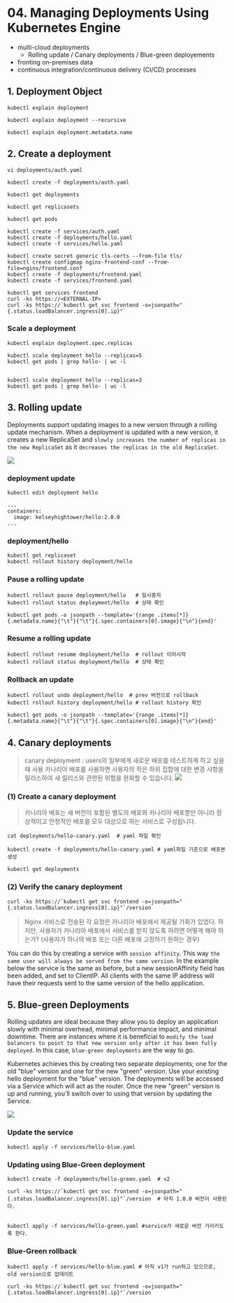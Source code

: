 # 04. Managing Deployments Using Kubernetes Engine
- multi-cloud deployments
    - Rolling update / Canary deployments / Blue-green deployements
- fronting on-premises data
- continuous integration/continuous delivery (CI/CD) processes

## **1. Deployment Object**
```shell
kubectl explain deployment

kubectl explain deployment --recursive

kubectl explain deployment.metadata.name
```
## **2. Create a deployment**
```shell
vi deployments/auth.yaml

kubectl create -f deployments/auth.yaml

kubectl get deployments

kubectl get replicasets

kubectl get pods

kubectl create -f services/auth.yaml
kubectl create -f deployments/hello.yaml
kubectl create -f services/hello.yaml

kubectl create secret generic tls-certs --from-file tls/
kubectl create configmap nginx-frontend-conf --from-file=nginx/frontend.conf
kubectl create -f deployments/frontend.yaml
kubectl create -f services/frontend.yaml

kubectl get services frontend
curl -ks https://<EXTERNAL-IP>
curl -ks https://`kubectl get svc frontend -o=jsonpath="{.status.loadBalancer.ingress[0].ip}"`
```
### Scale a deployment
```shell
kubectl explain deployment.spec.replicas 

kubectl scale deployment hello --replicas=5
kubectl get pods | grep hello- | wc -l


kubectl scale deployment hello --replicas=3
kubectl get pods | grep hello- | wc -l
```
##  **3. Rolling update**
Deployments support updating images to a new version through a rolling update mechanism. When a deployment is updated with a new version, it creates a new ReplicaSet and `slowly increases the number of replicas in the new ReplicaSet` as it `decreases the replicas in the old ReplicaSet`.

![](rolling_update.png)

### deployment update
```shell
kubectl edit deployment hello

...
containers:
  image: kelseyhightower/hello:2.0.0
...
```

### deployment/hello
```shell
kubectl get replicaset
kubectl rollout history deployment/hello
```

### Pause a rolling  update
```shell
kubectl rollout pause deployment/hello   # 일시중지
kubectl rollout status deployment/hello  # 상태 확인

kubectl get pods -o jsonpath --template='{range .items[*]}{.metadata.name}{"\t"}{"\t"}{.spec.containers[0].image}{"\n"}{end}'
```

### Resume a rolling update
```shell
kubectl rollout resume deployment/hello  # rollout 이어시작
kubectl rollout status deployment/hello  # 상태 확인
```

### Rollback an update
```shell
kubectl rollout undo deployment/hello  # prev 버전으로 rollback
kubectl rollout history deployment/hello # rollout history 확인

kubectl get pods -o jsonpath --template='{range .items[*]}{.metadata.name}{"\t"}{"\t"}{.spec.containers[0].image}{"\n"}{end}'
```

## **4. Canary deployments**
> canary deployment : users의 일부에게 새로운 배포를 테스트하게 하고 싶을 때 사용
> 카나리아 배포를 사용하면 사용자의 작은 하위 집합에 대한 변경 사항을 릴리스하여 새 릴리스와 관련된 위험을 완화할 수 있습니다.
![](canary_deployment.png)

### (1) Create a canary deployment
> 카나리아 배포는 새 버전이 포함된 별도의 배포와 카나리아 배포뿐만 아니라 정상적이고 안정적인 배포를 모두 대상으로 하는 서비스로 구성됩니다.

```shell
cat deployments/hello-canary.yaml  # yaml 파일 확인

kubectl create -f deployments/hello-canary.yaml # yaml파일 기준으로 배포본 생성

kubectl get deployments
```

### (2) Verify the canary deployment

```shell
curl -ks https://`kubectl get svc frontend -o=jsonpath="{.status.loadBalancer.ingress[0].ip}"`/version
```

> Nginx 서비스로 전송된 각 요청은 카나리아 배포에서 제공될 기회가 있었다. 하지만, 사용자가 카나리아 배포에서 서비스를 받지 않도록 하려면 어떻게 해야 하는가? (사용자가 하나의 배포 또는 다른 배포에 고정하기 원하는 경우)

You can do this by creating a service with `session affinity`. This way `the same user will always be served from the same version`. In the example below the service is the same as before, but a new sessionAffinity field has been added, and set to ClientIP. All clients with the same IP address will have their requests sent to the same version of the hello application.

## **5. Blue-green Deployments**
Rolling updates are ideal because they allow you to deploy an application slowly with minimal overhead, minimal performance impact, and minimal downtime. There are instances where it is beneficial to `modify the load balancers to point to that new version only after it has been fully deployed`. In this case, `blue-green deployments` are the way to go.

Kubernetes achieves this by creating two separate deployments; one for the old "blue" version and one for the new "green" version. Use your existing hello deployment for the "blue" version. The deployments will be accessed via a Service which will act as the router. Once the new "green" version is up and running, you'll switch over to using that version by updating the Service.

![](blue_green_deployment.png)

### Update the service
```shell
kubectl apply -f services/hello-blue.yaml
```
### Updating using Blue-Green deployment
```shell
kubectl create -f deployments/hello-green.yaml  # v2

curl -ks https://`kubectl get svc frontend -o=jsonpath="{.status.loadBalancer.ingress[0].ip}"`/version  # 아직 1.0.0 버전이 사용된다.


kubectl apply -f services/hello-green.yaml #service가 새로운 버전 가리키도록 한다.
```
### Blue-Green rollback
```shell
kubectl apply -f services/hello-blue.yaml # 아직 v1가 run하고 있으므로, old version으로 업데이트

curl -ks https://`kubectl get svc frontend -o=jsonpath="{.status.loadBalancer.ingress[0].ip}"`/version
```